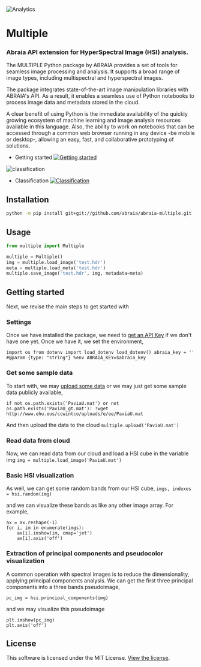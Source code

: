 ![Analytics](https://ga-beacon.appspot.com/UA-108018608-1/github/multiple?pixel)

# Multiple

### Abraia API extension for HyperSpectral Image (HSI) analysis.

The MULTIPLE Python package by ABRAIA provides a set of tools for seamless image processing and analysis. It supports a broad range of image types, including multispectral and hyperspectral images.

The package integrates state-of-the-art image manipulation libraries with ABRAIA's API. As a result, it enables a seamless use of Python notebooks to process image data and metadata stored in the cloud.

A clear benefit of using Python is the immediate availability of the quickly growing ecosystem of machine learning and image analysis resources available in this language. Also, the ability to work on notebooks that can be accessed through a common web browser running in any device -be mobile or desktop-, allowing an easy, fast, and collaborative prototyping of solutions.

* Getting started [![Getting started](https://colab.research.google.com/assets/colab-badge.svg)](https://colab.research.google.com/github/abraia/multiple/blob/main/notebooks/getting-started.ipynb)

![classification](https://store.abraia.me/multiple/notebooks/classification.jpg)

* Classification [![Classification](https://colab.research.google.com/assets/colab-badge.svg)](https://colab.research.google.com/github/abraia/multiple/blob/main/notebooks/classification.ipynb)

## Installation

```sh
python -m pip install git+git://github.com/abraia/abraia-multiple.git
```

## Usage

```python
from multiple import Multiple

multiple = Multiple()
img = multiple.load_image('test.hdr')
meta = multiple.load_meta('test.hdr')
multiple.save_image('test.hdr', img, metadata=meta)
```

## Getting started
Next, we revise the main steps to get started with 
### Settings
Once we have installed the package, we need to [get an API Key](https://abraia.me/console/settings) if we don't have one yet. Once we have it, we set the environment,
    
`import os
from dotenv import load_dotenv
load_dotenv()
abraia_key = ''  #@param {type: "string"}
%env ABRAIA_KEY=$abraia_key`

### Get some sample data 
To start with, we may [upload some data](https://abraia.me/console/gallery) or we may just get some sample data publicly available,

`if not os.path.exists('PaviaU.mat') or not os.path.exists('PaviaU_gt.mat'):
    !wget http://www.ehu.eus/ccwintco/uploads/e/ee/PaviaU.mat`


And then upload the data to the cloud
`multiple.upload('PaviaU.mat')`

### Read data from cloud
Now, we can read data from our cloud and load a HSI cube in the variable img
`img = multiple.load_image('PaviaU.mat')`

### Basic HSI visualization
As well, we can get some random bands from our HSI cube,
`imgs, indexes = hsi.random(img)`

and we can visualize these bands as like any other image array. For example,
```fig, ax = plt.subplots(2, 3)
ax = ax.reshape(-1)
for i, im in enumerate(imgs):
    ax[i].imshow(im, cmap='jet')
    ax[i].axis('off')
```
    
### Extraction of principal components and pseudocolor visualization

A common operation with spectral images is to reduce the dimensionality, applying principal components analysis. We can get the first three principal components into a three bands pseudoimage,

`pc_img = hsi.principal_components(img)`

and we may visualize this pseudoimage
 
```plt.title('Principal components')
plt.imshow(pc_img)
plt.axis('off')
```


## License

This software is licensed under the MIT License. [View the license](LICENSE).
